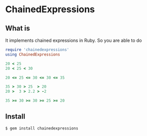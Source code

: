 ChainedExpressions
==================

What is
-------
It implements chained expressions in Ruby. So you are able to do

```ruby
require 'chainedexpressions'
using ChainedExpressions

20 < 25
20 < 25 < 30

20 <= 25 <= 30 <= 30 <= 35

35 > 30 > 25  > 20
20 >  3 > 2.2 > -2

35 >= 30 >= 30 >= 25 >= 20
```

Install
-------
`$ gem install chainedexpressions`
